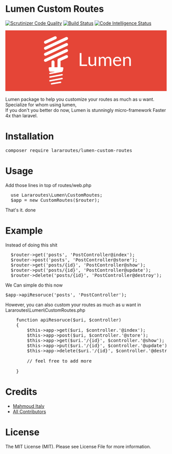 # Lumen Custom Routes
[![Scrutinizer Code Quality](https://scrutinizer-ci.com/g/Mahmoud-Italy/Lararoutes-lumen-custom-routes/badges/quality-score.png?b=master)](https://scrutinizer-ci.com/g/Mahmoud-Italy/Lararoutes-lumen-custom-routes/?branch=master)
[![Build Status](https://scrutinizer-ci.com/g/Mahmoud-Italy/Lararoutes-lumen-custom-routes/badges/build.png?b=master)](https://scrutinizer-ci.com/g/Mahmoud-Italy/Lararoutes-lumen-custom-routes/build-status/master)
[![Code Intelligence Status](https://scrutinizer-ci.com/g/Mahmoud-Italy/Lararoutes-lumen-custom-routes/badges/code-intelligence.svg?b=master)](https://scrutinizer-ci.com/code-intelligence)

![lumen-custom-routes](assets/background.png)

Lumen package to help you customize your routes as much as u want.
Specialize for whom using lumen, <br/>
If you don't you better do now, Lumen is stunningly micro-framework Faster 4x than laravel.

# Installation
<pre>composer require lararoutes/lumen-custom-routes</pre>

# Usage
Add those lines in top of routes/web.php
<pre>
  use Lararoutes\Lumen\CustomRoutes;
  $app = new CustomRoutes($router);
</pre>

That's it. done

# Example
Instead of doing this shit
<pre>
  $router->get('posts', 'PostController@index');
  $router->post('posts', 'PostController@store');
  $router->get('posts/{id}', 'PostController@show');
  $router->put('posts/{id}', 'PostController@update');
  $router->delete('posts/{id}', 'PostController@destroy');
</pre>

We Can simple do this now
<pre>$app->apiResoruce('posts', 'PostController');</pre>

However, you can also custom your routes as much as u want in Lararoutes\Lumen\CustomRoutes.php
<pre>
    function apiResoruce($uri, $controller)
    {
        $this->app->get($uri, $controller.'@index');
        $this->app->post($uri, $controller.'@store');
        $this->app->get($uri.'/{id}', $controller.'@show');
        $this->app->put($uri.'/{id}', $controller.'@update');
        $this->app->delete($uri.'/{id}', $controller.'@destroy');

        // feel free to add more

    }
</pre>

# Credits

  <ul>
    <li><a href="https://github.com/Mahmoud-Italy">Mahmoud Italy</a></li>
    <li><a href="https://github.com/Mahmoud-Italy/Lararoutes-lumen-custom-routes/graphs/contributors">All Contributors</a></li>
  </ul>

# License
The MIT License (MIT). Please see License File for more information.